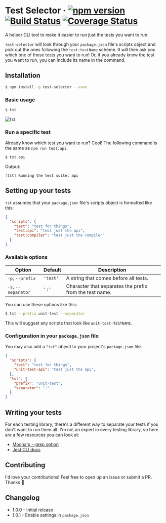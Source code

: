 # Test Selector &middot; [![npm version](https://img.shields.io/npm/v/test-selector.svg?style=flat)](https://www.npmjs.com/package/test-selector) [![Build Status](https://img.shields.io/travis/JasonEtco/test-selector.svg)](https://travis-ci.org/JasonEtco/test-selector) [![Coverage Status](https://coveralls.io/repos/github/JasonEtco/test-selector/badge.svg?branch=master)](https://coveralls.io/github/JasonEtco/test-selector?branch=master)

A helper CLI tool to make it easier to run just the tests you want to run.

`test-selector` will look through your `package.json` file's scripts object and pick out the ones following the `test:testName` scheme. It will then ask you which one of those tests you want to run! Or, if you already know the test you want to run, you can include its name in the command.

## Installation

```bash
$ npm install -g test-selector --save
```

### Basic usage

```bash
$ tst
```

![tst](https://user-images.githubusercontent.com/10660468/30186825-2353275e-93f5-11e7-9d4e-22abc78769fb.gif)

### Run a specific test

Already know which test you want to run? Cool! The following command is the same as `npm run test:api`.

```bash
$ tst api
```
Output:
```
[tst] Running the test suite: api
```

## Setting up your tests

`tst` assumes that your `package.json` file's scripts object is formatted like this:

```json
{
  "scripts": {
    "test": "test for things",
    "test:api": "test just the api",
    "test:compiler": "test just the compiler"
  }
}
```

### Available options

| Option | Default | Description |
| ------ | ------- | ----------- |
| `-p`, `--prefix` | `'test'` | A string that comes before all tests. |
| `-s`, `--separator` | `':'` | Character that separates the prefix from the test name. |

You can use these options like this:

```bash
$ tst --prefix unit-test --separator -
```

This will suggest any scripts that look like `unit-test-TESTNAME`.

### Configuration in your `package.json` file

You may also add a `"tst"` object to your project's `package.json` file.

```json
{
  "scripts": {
    "test": "test for things",
    "unit-test-api": "test just the api",
  },
  "tst": {
    "prefix": "unit-test",
    "separator": "-"
  }
}
```

## Writing your tests

For each testing library, there's a different way to separate your tests if you don't want to run them all. I'm not an expert in every testing library, so here are a few resources you can look at:

- [Mocha's --grep option](https://mochajs.org/#-g---grep-pattern)
- [Jest CLI docs](http://facebook.github.io/jest/docs/en/cli.html)

## Contributing

I'd love your contributions! Feel free to open up an issue or submit a PR. Thanks 💖

## Changelog

- 1.0.0 - Initial release
- 1.0.1 - Enable settings in `package.json`
